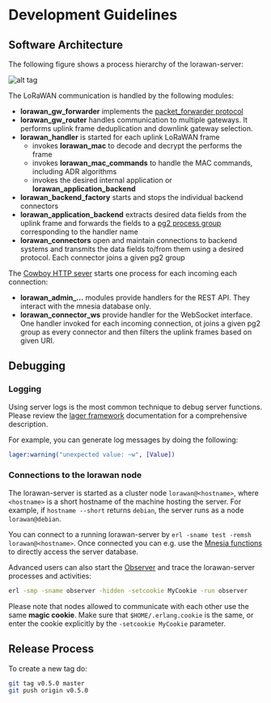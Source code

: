 # Development Guidelines

## Software Architecture

The following figure shows a process hierarchy of the lorawan-server:

![alt tag](https://raw.githubusercontent.com/gotthardp/lorawan-server/master/doc/images/software-architecture.png)

The LoRaWAN communication is handled by the following modules:
 - **lorawan_gw_forwarder** implements the
   [packet_forwarder protocol](https://github.com/Lora-net/packet_forwarder/blob/master/PROTOCOL.TXT)
 - **lorawan_gw_router** handles communication to multiple gateways. It performs uplink frame
   deduplication and downlink gateway selection.
 - **lorawan_handler** is started for each uplink LoRaWAN frame
   - invokes **lorawan_mac** to decode and decrypt the performs the frame
   - invokes **lorawan_mac_commands** to handle the MAC commands, including ADR
     algorithms
   - invokes the desired internal application or **lorawan_application_backend**
 - **lorawan_backend_factory** starts and stops the individual backend connectors
 - **lorawan_application_backend** extracts desired data fields from the uplink frame
   and forwards the fields to a [pg2 process group](http://erlang.org/doc/man/pg2.html)
   corresponding to the handler name
 - **lorawan_connectors** open and maintain connections to backend systems and
   transmits the data fields to/from them using a desired protocol. Each
   connector joins a given pg2 group

The [Cowboy HTTP sever](https://ninenines.eu/docs/en/cowboy/2.0/guide/introduction/)
starts one process for each incoming each connection:
 - **lorawan_admin_...** modules provide handlers for the REST API. They interact with
   the mnesia database only.
 - **lorawan_connector_ws** provide handler for the WebSocket interface. One
   handler invoked for each incoming connection, ot joins a given pg2 group as
   every connector and then filters the uplink frames based on given URI.


## Debugging

### Logging

Using server logs is the most common technique to debug server functions.
Please review the [lager framework](https://github.com/basho/lager) documentation
for a comprehensive description.

For example, you can generate log messages by doing the following:
```erlang
lager:warning("unexpected value: ~w", [Value])
```

### Connections to the lorawan node

The lorawan-server is started as a cluster node `lorawan@<hostname>`, where
`<hostname>` is a short hostname of the machine hosting the server. For example,
if `hostname --short` returns `debian`, the server runs as a node `lorawan@debian`.

You can connect to a running lorawan-server by `erl -sname test -remsh lorawan@<hostname>`.
Once connected you can e.g. use the [Mnesia functions](http://erlang.org/doc/man/mnesia.html)
to directly access the server database.

Advanced users can also start the [Observer](http://erlang.org/doc/apps/observer/observer_ug.html)
and trace the lorawan-server processes and activities:

```bash
erl -smp -sname observer -hidden -setcookie MyCookie -run observer
```

Please note that nodes allowed to communicate with each other use the same
**magic cookie**. Make sure that `$HOME/.erlang.cookie` is the same, or
enter the cookie explicitly by the `-setcookie MyCookie` parameter.


## Release Process

To create a new tag do:

```bash
git tag v0.5.0 master
git push origin v0.5.0
```
